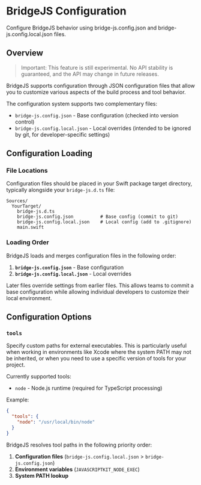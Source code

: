 # BridgeJS Configuration

Configure BridgeJS behavior using bridge-js.config.json and bridge-js.config.local.json files.

## Overview

> Important: This feature is still experimental. No API stability is guaranteed, and the API may change in future releases.

BridgeJS supports configuration through JSON configuration files that allow you to customize various aspects of the build process and tool behavior.

The configuration system supports two complementary files:
- `bridge-js.config.json` - Base configuration (checked into version control)
- `bridge-js.config.local.json` - Local overrides (intended to be ignored by git, for developer-specific settings)

## Configuration Loading

### File Locations

Configuration files should be placed in your Swift package target directory, typically alongside your `bridge-js.d.ts` file:

```
Sources/
  YourTarget/
    bridge-js.d.ts
    bridge-js.config.json          # Base config (commit to git)
    bridge-js.config.local.json    # Local config (add to .gitignore)
    main.swift
```

### Loading Order

BridgeJS loads and merges configuration files in the following order:

1. **`bridge-js.config.json`** - Base configuration
2. **`bridge-js.config.local.json`** - Local overrides

Later files override settings from earlier files. This allows teams to commit a base configuration while allowing individual developers to customize their local environment.

## Configuration Options

### `tools`

Specify custom paths for external executables. This is particularly useful when working in environments like Xcode where the system PATH may not be inherited, or when you need to use a specific version of tools for your project.

Currently supported tools:
- `node` - Node.js runtime (required for TypeScript processing)

Example:
```json
{
  "tools": {
    "node": "/usr/local/bin/node"
  }
}
```

BridgeJS resolves tool paths in the following priority order:

1. **Configuration files** (`bridge-js.config.local.json` > `bridge-js.config.json`)
2. **Environment variables** (`JAVASCRIPTKIT_NODE_EXEC`)
3. **System PATH lookup**


